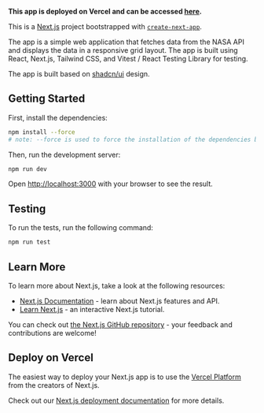 **This app is deployed on Vercel and can be accessed [here](https://nasa-sand-five.vercel.app/).**

This is a [Next.js](https://nextjs.org) project bootstrapped with [`create-next-app`](https://nextjs.org/docs/app/api-reference/cli/create-next-app).

The app is a simple web application that fetches data from the NASA API and displays the data in a responsive grid layout. The app is built using React, Next.js, Tailwind CSS, and Vitest / React Testing Library for testing.

The app is built based on [shadcn/ui](https://ui.shadcn.com/) design.

## Getting Started

First, install the dependencies:

```bash
npm install --force
# note: --force is used to force the installation of the dependencies because of react rc@19 version, which is incompatible with the some of the dependencies (e.g. @radix-ui/)
```

Then, run the development server:

```bash
npm run dev
```

Open [http://localhost:3000](http://localhost:3000) with your browser to see the result.

## Testing

To run the tests, run the following command:

```bash
npm run test
```

## Learn More

To learn more about Next.js, take a look at the following resources:

- [Next.js Documentation](https://nextjs.org/docs) - learn about Next.js features and API.
- [Learn Next.js](https://nextjs.org/learn) - an interactive Next.js tutorial.

You can check out [the Next.js GitHub repository](https://github.com/vercel/next.js) - your feedback and contributions are welcome!

## Deploy on Vercel

The easiest way to deploy your Next.js app is to use the [Vercel Platform](https://vercel.com/new?utm_medium=default-template&filter=next.js&utm_source=create-next-app&utm_campaign=create-next-app-readme) from the creators of Next.js.

Check out our [Next.js deployment documentation](https://nextjs.org/docs/app/building-your-application/deploying) for more details.
